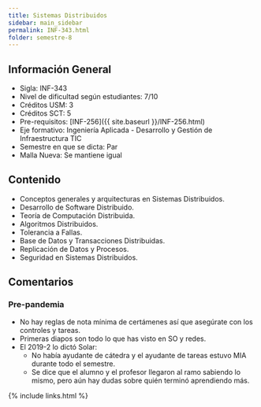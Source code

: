 ```yaml
---
title: Sistemas Distribuidos
sidebar: main_sidebar
permalink: INF-343.html
folder: semestre-8
---
```


## Información General

- Sigla: INF-343
- Nivel de dificultad según estudiantes: 7/10
- Créditos USM: 3
- Créditos SCT: 5
- Pre-requisitos: [INF-256]({{ site.baseurl }}/INF-256.html)
- Eje formativo: Ingeniería Aplicada - Desarrollo y Gestión de Infraestructura TIC
- Semestre en que se dicta: Par
- Malla Nueva: Se mantiene igual

## Contenido

- Conceptos generales y arquitecturas en Sistemas Distribuidos.
- Desarrollo de Software Distribuido.
- Teoría de Computación Distribuida.
- Algoritmos Distribuidos.
- Tolerancia a Fallas.
- Base de Datos y Transacciones Distribuidas.
- Replicación de Datos y Procesos.
- Seguridad en Sistemas Distribuidos.

## Comentarios

### Pre-pandemia

- No hay reglas de nota mínima de certámenes así que asegúrate con los controles y tareas.
- Primeras diapos son todo lo que has visto en SO y redes.
- El 2019-2 lo dictó Solar:
  - No había ayudante de cátedra y el ayudante de tareas estuvo MIA durante todo el semestre.
  - Se dice que el alumno y el profesor llegaron al ramo sabiendo lo mismo, pero aún hay dudas sobre quién terminó aprendiendo más.

{% include links.html %}
